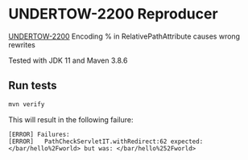 # UNDERTOW-2200 Reproducer

[UNDERTOW-2200](https://issues.redhat.com/browse/UNDERTOW-2200) Encoding % in RelativePathAttribute causes wrong rewrites

Tested with JDK 11 and Maven 3.8.6

## Run tests

```bash
mvn verify
```

This will result in the following failure:
```
[ERROR] Failures: 
[ERROR]   PathCheckServletIT.withRedirect:62 expected: </bar/hello%2Fworld> but was: </bar/hello%252Fworld>
```

